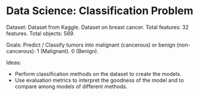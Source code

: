# Data Science: Classification Problem

Dataset: Dataset from Kaggle.
  Dataset on breast cancer.
  Total features: 32 features.
  Total objects: 569.

Goals: Predict / Classify tumors into malignant (cancerous) or benign (non-cancerous): 
  1 (Malignant).
  0 (Benign).

Ideas: 
  - Perform classification methods on the dataset to create the models.
  - Use evaluation metrics to interpret the goodness of the model and to compare among models of different methods.
